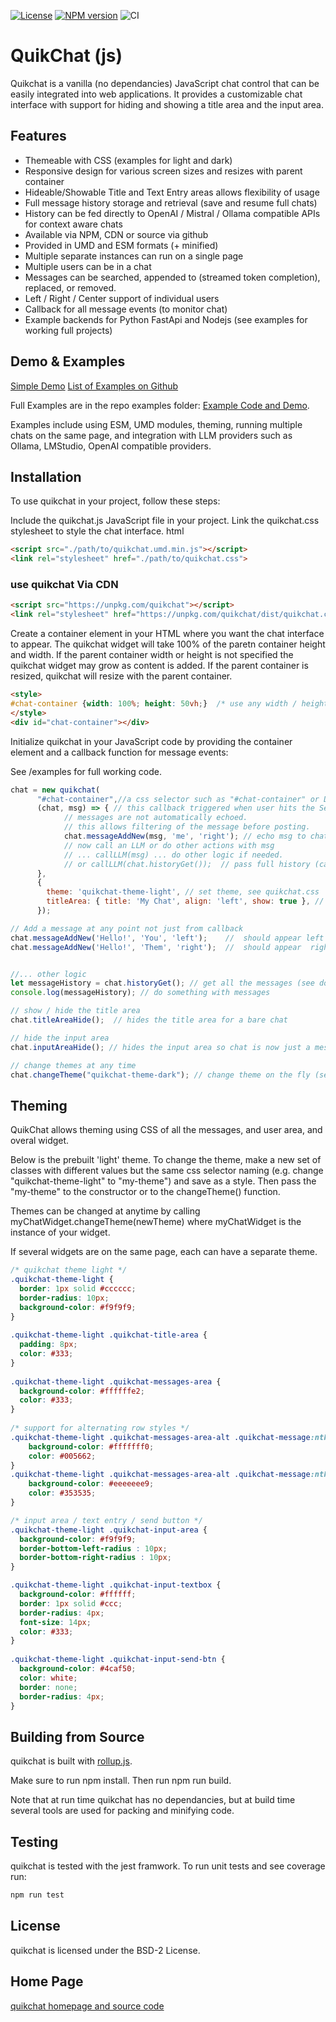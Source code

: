 [![License](https://img.shields.io/badge/License-BSD%202--Clause-blue.svg)](https://opensource.org/licenses/BSD-2-Clause)
[![NPM version](https://img.shields.io/npm/v/quikchat.svg?style=flat-square)](https://www.npmjs.com/package/quikchat)
![CI](https://github.com/deftio/quikchat/actions/workflows/ci.yml/badge.svg)

# QuikChat (js)

Quikchat is a vanilla (no dependancies) JavaScript chat control that can be easily integrated into web applications. It provides a customizable chat interface with support for hiding and showing a title area and the input area.

## Features

* Themeable with CSS (examples for light and dark)
* Responsive design for various screen sizes and resizes with parent container
* Hideable/Showable Title and Text Entry areas allows flexibility of usage
* Full message history storage and retrieval (save and resume full chats)
* History can be fed directly to OpenAI / Mistral / Ollama compatible APIs for context aware chats
* Available via NPM, CDN or source via github
* Provided in UMD and ESM formats (+ minified)
* Multiple separate instances can run on a single page
* Multiple users can be in a chat
* Messages can be searched, appended to (streamed token completion), replaced, or removed.
* Left / Right / Center support of individual users
* Callback for all message events (to monitor chat)
* Example backends for Python FastApi and Nodejs (see examples for working full projects)

## Demo & Examples

[Simple Demo](https://deftio.github.io/quikchat/examples/example_umd.html)
[List of Examples on Github](https://deftio.github.io/quikchat/examples/index.html)


Full Examples are in the repo examples folder: 
[Example Code and Demo](./examples/index.html).

Examples include using ESM, UMD modules, theming, running multiple chats on the same page, and integration with LLM providers such as Ollama, LMStudio, OpenAI compatible providers.

## Installation

To use quikchat in your project, follow these steps:

Include the quikchat.js JavaScript file in your project.
Link the quikchat.css stylesheet to style the chat interface.
html

```html
<script src="./path/to/quikchat.umd.min.js"></script>
<link rel="stylesheet" href="./path/to/quikchat.css">
```

### use quikchat Via CDN

```html
<script src="https://unpkg.com/quikchat"></script>
<link rel="stylesheet" href="https://unpkg.com/quikchat/dist/quikchat.css" />
```

Create a container element in your HTML where you want the chat interface to appear.  The quikchat widget will take 100% of the paretn container height and width.  If the parent container width or height is not specified the quikchat widget may grow as content is added.  If the parent container is resized, quikchat will resize with the parent container.

```html
<style>
#chat-container {width: 100%; height: 50vh;}  /* use any width / height as appropriate for your app */
</style>
<div id="chat-container"></div>
```

Initialize quikchat in your JavaScript code by providing the container element and a callback function for message events:

See /examples for full working code.

```javascript
chat = new quikchat(
      "#chat-container",//a css selector such as "#chat-container" or DOM element
      (chat, msg) => { // this callback triggered when user hits the Send
            // messages are not automatically echoed.
            // this allows filtering of the message before posting.
            chat.messageAddNew(msg, 'me', 'right'); // echo msg to chat area 
            // now call an LLM or do other actions with msg
            // ... callLLM(msg) ... do other logic if needed.
            // or callLLM(chat.historyGet());  // pass full history (can also filter)
      },
      {
        theme: 'quikchat-theme-light', // set theme, see quikchat.css
        titleArea: { title: 'My Chat', align: 'left', show: true }, // internal title area if desired
      });

// Add a message at any point not just from callback
chat.messageAddNew('Hello!', 'You', 'left');    //  should appear left justified
chat.messageAddNew('Hello!', 'Them', 'right');  //  should appear  right justified


//... other logic
let messageHistory = chat.historyGet(); // get all the messages (see docs for filters)
console.log(messageHistory); // do something with messages

// show / hide the title area
chat.titleAreaHide();  // hides the title area for a bare chat

// hide the input area
chat.inputAreaHide(); // hides the input area so chat is now just a message stream.

// change themes at any time
chat.changeTheme("quikchat-theme-dark"); // change theme on the fly (see quikchat.css for examples)
```

## Theming

QuikChat allows theming using CSS of all the messages, and user area, and overal widget.

Below is the prebuilt 'light' theme.  To change the theme, make a new set of classes with different values but the same css selector naming (e.g. change "quikchat-theme-light" to "my-theme") and save as a style.  Then pass the "my-theme" to the constructor or to the changeTheme() function.

Themes can be changed at anytime by calling
myChatWidget.changeTheme(newTheme) where myChatWidget is the instance of your widget. 

If several widgets are on the same page, each can have a separate theme.

```css
/* quikchat theme light */
.quikchat-theme-light {
  border: 1px solid #cccccc;
  border-radius: 10px;
  background-color: #f9f9f9;
}
  
.quikchat-theme-light .quikchat-title-area {
  padding: 8px;
  color: #333;
}
  
.quikchat-theme-light .quikchat-messages-area {
  background-color: #ffffffe2;
  color: #333;
}
 
/* support for alternating row styles */
.quikchat-theme-light .quikchat-messages-area-alt .quikchat-message:nth-child(odd) {
    background-color: #fffffff0;
    color: #005662;
}
.quikchat-theme-light .quikchat-messages-area-alt .quikchat-message:nth-child(even) {
    background-color: #eeeeeee9;
    color: #353535;
}

/* input area / text entry / send button */
.quikchat-theme-light .quikchat-input-area {
  background-color: #f9f9f9;
  border-bottom-left-radius : 10px;
  border-bottom-right-radius : 10px;
}

.quikchat-theme-light .quikchat-input-textbox {
  background-color: #ffffff;
  border: 1px solid #ccc;
  border-radius: 4px;
  font-size: 14px;
  color: #333;
}
  
.quikchat-theme-light .quikchat-input-send-btn {
  background-color: #4caf50;
  color: white;
  border: none;
  border-radius: 4px;
}
```

## Building from Source

quikchat is built with [rollup.js](https://rollupjs.org/).

Make sure to run npm install.  Then run npm run build.

Note that at run time quikchat has no dependancies, but at build time several tools are used for packing and minifying code.

## Testing

quikchat is tested with the jest framwork.  To run unit tests and see coverage run:

```bash
npm run test
```

## License

quikchat is licensed under the BSD-2 License.

## Home Page

[quikchat homepage and source code](https://githhub.com/deftio/quikchat)

   
   

 

